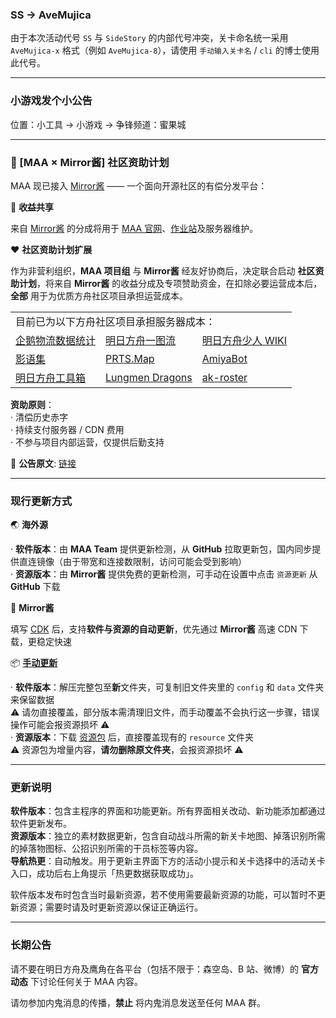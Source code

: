 ### SS -> AveMujica

由于本次活动代号 `SS` 与 `SideStory` 的内部代号冲突，关卡命名统一采用 `AveMujica-x` 格式（例如 `AveMujica-8`），请使用 `手动输入关卡名` / `cli` 的博士使用此代号。

----

### 小游戏发个小公告

位置：小工具 → 小游戏 → 争锋频道：蜜果城

----

### 📢 [MAA × Mirror酱] 社区资助计划

MAA 现已接入 [Mirror酱](https://mirrorchyan.com/?source=maa-anno) —— 一个面向开源社区的有偿分发平台：

🤝 **收益共享**

来自 [Mirror酱](https://mirrorchyan.com/?source=maa-anno) 的分成将用于 [MAA 官网](https://maa.plus/)、[作业站](https://zoot.plus/)及服务器维护。

❤️ **社区资助计划扩展**

作为非营利组织，**MAA 项目组** 与 **Mirror酱** 经友好协商后，决定联合启动 **社区资助计划**，将来自 **Mirror酱** 的收益分成及专项赞助资金，在扣除必要运营成本后，**全部** 用于为优质方舟社区项目承担运营成本。

<table>
  <tr>
    <td colspan="3">目前已为以下方舟社区项目承担服务器成本：</td>
  </tr>
  <tr>
    <td><a href="https://penguin-stats.cn/">企鹅物流数据统计</a></td>
    <td><a href="https://ark.yituliu.cn/">明日方舟一图流</a></td>
    <td><a href="https://wiki.arkrec.com/">明日方舟少人 WIKI</a></td>
  </tr>
  <tr>
    <td><a href="https://arkrog.com/">影语集</a></td>
    <td><a href="https://map.ark-nights.com/">PRTS.Map</a></td>
    <td><a href="https://www.amiyabot.com/">AmiyaBot</a></td>
  </tr>
  <tr>
    <td><a href="https://arkntools.app/">明日方舟工具箱</a></td>
    <td><a href="https://lungmendragons.com/">Lungmen Dragons</a></td>
    <td><a href="https://www.krooster.com/">ak-roster</a></td>
  </tr>
</table>

**资助原则**：  
· 清偿历史赤字  
· 持续支付服务器 / CDN 费用  
· 不参与项目内部运营，仅提供后勤支持

📜 **公告原文**: [链接](https://github.com/MaaAssistantArknights/MaaAssistantArknights/issues/12328)

----

### 现行更新方式

🌏 **海外源**

· **软件版本**：由 **MAA Team** 提供更新检测，从 **GitHub** 拉取更新包，国内同步提供直连镜像（由于带宽和连接数限制，访问可能会受到影响）  
· **资源版本**：由 **Mirror酱** 提供免费的更新检测，可手动在设置中点击 `资源更新` 从 **GitHub** 下载

🔑 **Mirror酱**

填写 [CDK](https://mirrorchyan.com/?source=maa-anno) 后，支持**软件与资源的自动更新**，优先通过 **Mirror酱** 高速 CDN 下载，更稳定快速

📦 [**手动更新**](https://github.com/MaaAssistantArknights/MaaAssistantArknights/issues/10033)

· **软件版本**：解压完整包至**新**文件夹，可复制旧文件夹里的 `config` 和 `data` 文件夹来保留数据  
  ⚠️ 请勿直接覆盖，部分版本需清理旧文件，而手动覆盖不会执行这一步骤，错误操作可能会报资源损坏 ⚠️  
· **资源版本**：下载 [资源包](https://github.com/MaaAssistantArknights/MaaResource/archive/refs/heads/main.zip) 后，直接覆盖现有的 `resource` 文件夹  
  ⚠️ 资源包为增量内容，**请勿删除原文件夹**，会报资源损坏 ⚠️

----

### 更新说明

**软件版本**：包含主程序的界面和功能更新。所有界面相关改动、新功能添加都通过软件更新发布。  
**资源版本**：独立的素材数据更新，包含自动战斗所需的新关卡地图、掉落识别所需的掉落物图标、公招识别所需的干员标签等内容。  
**导航热更**：自动触发。用于更新主界面下方的活动小提示和关卡选择中的活动关卡入口，成功后右上角提示「热更数据获取成功」。

软件版本发布时包含当时最新资源，若不使用需要最新资源的功能，可以暂时不更新资源；需要时请及时更新资源以保证正确运行。

----

### 长期公告

请不要在明日方舟及鹰角在各平台（包括不限于：森空岛、B 站、微博）的 **官方动态** 下讨论任何关于 MAA 内容。  

请勿参加内鬼消息的传播，**禁止** 将内鬼消息发送至任何 MAA 群。
